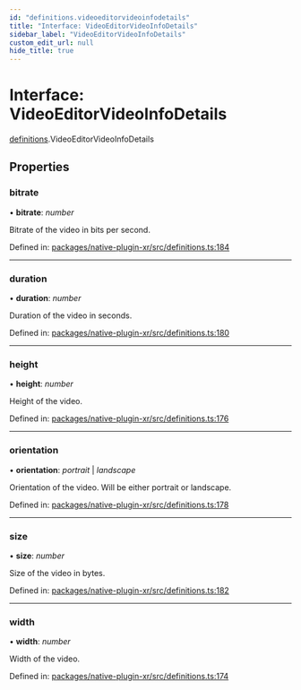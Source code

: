 ```yaml
---
id: "definitions.videoeditorvideoinfodetails"
title: "Interface: VideoEditorVideoInfoDetails"
sidebar_label: "VideoEditorVideoInfoDetails"
custom_edit_url: null
hide_title: true
---
```


# Interface: VideoEditorVideoInfoDetails

[definitions](../modules/definitions.md).VideoEditorVideoInfoDetails

## Properties

### bitrate

• **bitrate**: *number*

Bitrate of the video in bits per second.

Defined in: [packages/native-plugin-xr/src/definitions.ts:184](https://github.com/xr3ngine/xr3ngine/blob/65dfcf39a/packages/native-plugin-xr/src/definitions.ts#L184)

___

### duration

• **duration**: *number*

Duration of the video in seconds.

Defined in: [packages/native-plugin-xr/src/definitions.ts:180](https://github.com/xr3ngine/xr3ngine/blob/65dfcf39a/packages/native-plugin-xr/src/definitions.ts#L180)

___

### height

• **height**: *number*

Height of the video.

Defined in: [packages/native-plugin-xr/src/definitions.ts:176](https://github.com/xr3ngine/xr3ngine/blob/65dfcf39a/packages/native-plugin-xr/src/definitions.ts#L176)

___

### orientation

• **orientation**: *portrait* \| *landscape*

Orientation of the video. Will be either portrait or landscape.

Defined in: [packages/native-plugin-xr/src/definitions.ts:178](https://github.com/xr3ngine/xr3ngine/blob/65dfcf39a/packages/native-plugin-xr/src/definitions.ts#L178)

___

### size

• **size**: *number*

Size of the video in bytes.

Defined in: [packages/native-plugin-xr/src/definitions.ts:182](https://github.com/xr3ngine/xr3ngine/blob/65dfcf39a/packages/native-plugin-xr/src/definitions.ts#L182)

___

### width

• **width**: *number*

Width of the video.

Defined in: [packages/native-plugin-xr/src/definitions.ts:174](https://github.com/xr3ngine/xr3ngine/blob/65dfcf39a/packages/native-plugin-xr/src/definitions.ts#L174)
